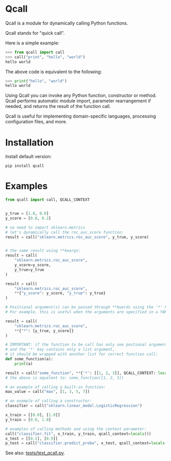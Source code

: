 # Qcall

Qcall is a module for dynamically calling Python functions.

Qcall stands for "quick call".

Here is a simple example:

```python
>>> from qcall import call
>>> call("print", "hello", "world")
hello world
```

The above code is equivalent to the following:
```python
>>> print("hello", "world")
hello world
```

Using Qcall you can invoke any Python function, constructor or method.
Qcall performs automatic module import, parameter rearrangement if needed,
and returns the result of the function call.

Qcall is useful for implementing domain-specific languages, processing
configuration files, and more.


# Installation

Install default version:

```
pip install qcall
```


# Examples

```python
from qcall import call, QCALL_CONTEXT


y_true = [1.0, 0.0]
y_score = [0.8, 0.2]

# no need to import sklearn.metrics
# let's dynamically call the roc_auc_score function:
result = call("sklearn.metrics.roc_auc_score", y_true, y_score)


# the same result using **kwargs:
result = call(
    "sklearn.metrics.roc_auc_score",
    y_score=y_score,
    y_true=y_true
)

result = call(
    "sklearn.metrics.roc_auc_score",
    **{"y_score": y_score, "y_true": y_true}
)

# Positional argument(s) can be passed through **kwards using the '*' key.
# For example, this is useful when the arguments are specified in a YAML file.

result = call(
    "sklearn.metrics.roc_auc_score",
    **{"*": [y_true, y_score]}
)

# IMPORTANT: if the function to be call has only one postional argument,
# and the '*' key contains only a list argument,
# it should be wrapped with another list for correct function call:
def some_function(a):
    print(a)

result = call("some_function", **{'*': [[1, 2, 3]], QCALL_CONTEXT: locals()})
# the above is equalent to: some_function([1, 2, 3])

# an example of calling a built-in function:
max_value = call("max", [1, 3, 5, 7])

# an example of calling a constructor:
classifier = call("sklearn.linear_model.LogisticRegression")

x_train = [[0.0], [1.0]]
y_train = [0.0, 1.0]

# examples of calling methods and using the context parameter:
call("classifier.fit", x_train, y_train, qcall_context=locals())
x_test = [[0.1], [0.9]]
p_test = call("classifier.predict_proba", x_test, qcall_context=locals())
```

See also: [tests/test_qcall.py](tests/test_qcall.py).